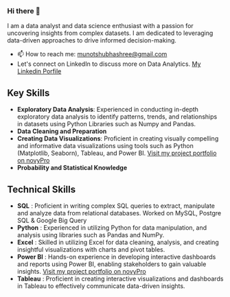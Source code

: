 ### Hi there 👋

<!--
**Shubhashree26/Shubhashree26** is a ✨ _special_ ✨ repository because its `README.md` (this file) appears on your GitHub profile.

Here are some ideas to get you started:

- 🔭 I’m currently working on ...
- 🌱 I’m currently learning ...
- 👯 I’m looking to collaborate on ...
- 🤔 I’m looking for help with ...
- 💬 Ask me about ...
- 📫 How to reach me: ...
- 😄 Pronouns: ...
- ⚡ Fun fact: ...
-->

I am a data analyst and data science enthusiast with a passion for uncovering insights from complex datasets. I am dedicated to leveraging data-driven approaches to drive informed decision-making.
- 📫 How to reach me:  [munotshubhashree@gmail.com]()
- Let's connect on LinkedIn to discuss more on Data Analytics. [My Linkedin Porfile](https://www.linkedin.com/in/shubhashree-munot-91447aa0/)

## Key Skills
- **Exploratory Data Analysis**: Experienced in conducting in-depth exploratory data analysis to identify patterns, trends, and relationships in datasets using Python Libraries such as Numpy and Pandas.
- **Data Cleaning and Preparation**
- **Creating Data Visualizations**: Proficient in creating visually compelling and informative data visualizations using tools such as Python (Matplotlib, Seaborn), Tableau, and Power BI.
[Visit my project portfolio on novyPro](https://www.novypro.com/profile_about/shubhashreemunot)
- **Probability and Statistical Knowledge**

## Technical Skills
- **SQL** : Proficient in writing complex SQL queries to extract, manipulate and analyze data from relational databases. Worked on MySQL, Postgre SQL & Google Big Query
- **Python** : Experienced in utilizing Python for data manipulation, and analysis using libraries such as Pandas and NumPy.
- **Excel** : Skilled in utilizing Excel for data cleaning, analysis, and creating insightful visualizations with charts and pivot tables.
- **Power BI** : Hands-on experience in developing interactive dashboards and reports using Power BI, enabling stakeholders to gain valuable insights.
[Visit my project portfolio on novyPro](https://www.novypro.com/profile_about/shubhashreemunot)
- **Tableau** : Proficient in creating interactive visualizations and dashboards in Tableau to effectively communicate data-driven insights.
